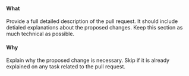#### What
Provide a full detailed description of the pull request. It should include detialed explanations about the proposed changes. Keep this section as much technical as possible.

#### Why
Explain why the proposed change is necessary. Skip if it is already explained on any task related to the pull request.